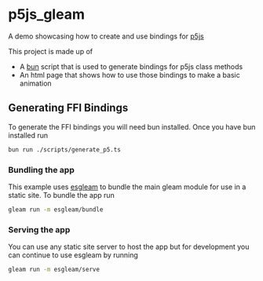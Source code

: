 # p5js_gleam

A demo showcasing how to create and use bindings for [p5js](https://p5js.org/)

This project is made up of

- A [bun](https://bun.sh/) script that is used to generate bindings for p5js class methods
- An html page that shows how to use those bindings to make a basic animation

## Generating FFI Bindings

To generate the FFI bindings you will need bun installed. Once you have bun installed run

```bash
bun run ./scripts/generate_p5.ts
```

### Bundling the app

This example uses [esgleam](https://hexdocs.pm/esgleam/) to bundle the main gleam module for use in a static site. To bundle the app run

```bash
gleam run -m esgleam/bundle
```

### Serving the app

You can use any static site server to host the app but for development you can continue to use esgleam by running

```bash
gleam run -m esgleam/serve
```
